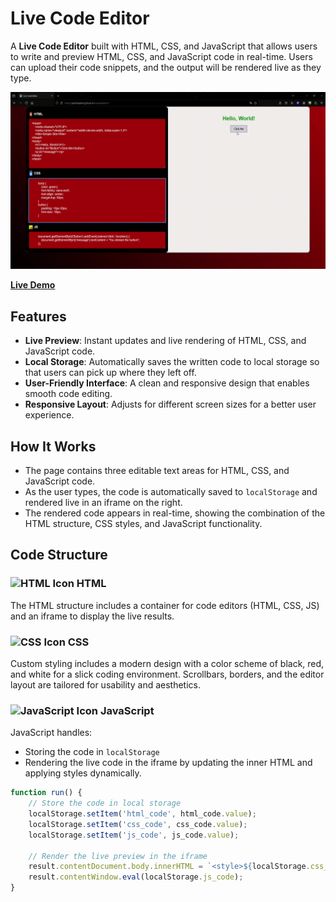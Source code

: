 # **Live Code Editor**

A **Live Code Editor** built with HTML, CSS, and JavaScript that allows users to write and preview HTML, CSS, and JavaScript code in real-time. Users can upload their code snippets, and the output will be rendered live as they type.

![Live Code Editor Demo](./demo.gif)

[**Live Demo**](https://patrikaeberli.github.io/livecodeeditor/)

## **Features**

- **Live Preview**: Instant updates and live rendering of HTML, CSS, and JavaScript code.
- **Local Storage**: Automatically saves the written code to local storage so that users can pick up where they left off.
- **User-Friendly Interface**: A clean and responsive design that enables smooth code editing.
- **Responsive Layout**: Adjusts for different screen sizes for a better user experience.

## **How It Works**

- The page contains three editable text areas for HTML, CSS, and JavaScript code.
- As the user types, the code is automatically saved to `localStorage` and rendered live in an iframe on the right.
- The rendered code appears in real-time, showing the combination of the HTML structure, CSS styles, and JavaScript functionality.

## **Code Structure**

### <img src="images/HyperTextMarkupLanguage.webp" alt="HTML Icon" width="16"> **HTML**

The HTML structure includes a container for code editors (HTML, CSS, JS) and an iframe to display the live results.

### <img src="images/CascadingStyleSheets.webp" alt="CSS Icon" width="16"> **CSS**

Custom styling includes a modern design with a color scheme of black, red, and white for a slick coding environment. Scrollbars, borders, and the editor layout are tailored for usability and aesthetics.

### <img src="images/JavaScript.webp" alt="JavaScript Icon" width="16"> **JavaScript**

JavaScript handles:
- Storing the code in `localStorage`
- Rendering the live code in the iframe by updating the inner HTML and applying styles dynamically.

```javascript
function run() {
    // Store the code in local storage
    localStorage.setItem('html_code', html_code.value);
    localStorage.setItem('css_code', css_code.value);
    localStorage.setItem('js_code', js_code.value);

    // Render the live preview in the iframe
    result.contentDocument.body.innerHTML = `<style>${localStorage.css_code}</style>` + localStorage.html_code;
    result.contentWindow.eval(localStorage.js_code);
}
